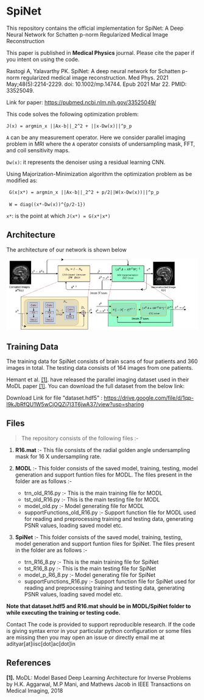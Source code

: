 # SpiNet
This repository contains the official implementation for SpiNet: A Deep Neural Network for Schatten p-norm Regularized Medical Image Reconstruction

This paper is published in **Medical Physics** journal. Please cite the paper if you intent on using the code.

Rastogi A, Yalavarthy PK. SpiNet: A deep neural network for Schatten p-norm regularized medical image reconstruction. Med Phys. 2021 May;48(5):2214-2229. doi: 10.1002/mp.14744. Epub 2021 Mar 22. PMID: 33525049.

Link for paper: https://pubmed.ncbi.nlm.nih.gov/33525049/

This code solves the following optimization problem:

    J(x) = argmin_x ||Ax-b||_2^2 + ||x-Dw(x)||^p_p 

 `A` can be any measurement operator. Here we consider parallel imaging problem in MRI where
 the `A` operator consists of undersampling mask, FFT, and coil sensitivity maps.

`Dw(x)`: it represents the denoiser using a residual learning CNN.

Using Majorization-Minimization algorithm the optimization problem as be modified as:

     G(x|x*) = argmin_x ||Ax-b||_2^2 + p/2||W(x-Dw(x))||^p_p 
     
     W = diag((x*-Dw(x))^{p/2-1})
`x*`: is the point at which `J(x*) = G(x*|x*)`


## Architecture

The architecture of our network is shown below
<p align="center">
  <img src="images/Fig2.jpg" width="1000px" alt=""> 
</p>

## Training Data

The training data for SpiNet consists of brain scans of four patients and 360 images in total. The testing data consists of 164 images from one patients.

Hemant et al. <a href="#modl">[1]</a>. have released the parallel imaging dataset used in their MoDL paper <a href="#modl">[1]</a>. You can download the full dataset from the below link:

Download Link for file "dataset.hdf5" : https://drive.google.com/file/d/1qp-l9kJbRfQU1W5wCjOQZi7I3T6jwA37/view?usp=sharing


## Files
> The repository consists of the following files :-
1. **R16.mat** :- This file consists of the radial golden angle undersampling mask for 16 X undersampling rate.
2. **MODL** :- This folder consists of the saved model, training, testing, model generation and support funtion files for MODL. The files present in the folder     are as follows :-
    - trn_old_R16.py :- This is the main training file for MODL
    - tst_old_R16.py :- This is the main testing file for MODL
    - model_old.py :- Model generating file for MODL
    - supportFunctions_old_R16.py :- Support function file for MODL used for reading and preprocessing training and testing data, generating PSNR values, loading       saved model etc.

3. **SpiNet** :- This folder consists of the saved model, training, testing, model generation and support funtion files for SpiNet. The files present in the        folder are as follows :-

      - trn_R16_8.py :- This is the main training file for SpiNet
      - tst_R16_8.py :- This is the main testing file for SpiNet
      - model_p_R6_8.py :- Model generating file for SpiNet
      - supportFunctions_R16.py :- Support function file for SpiNet used for reading and preprocessing training and testing data, generating PSNR values, loading         saved model etc.

**Note that dataset.hdf5 and R16.mat should be in MODL/SpiNet folder to while executing the training or testing code.**


Contact
The code is provided to support reproducible research. If the code is giving syntax error in your particular python configuration or some files are missing then you may open an issue or directly email me at adityar[at]iisc[dot]ac[dot]in


## References

<b id="my_anchor">[1].</b> MoDL: Model Based Deep Learning Architecture for Inverse Problems  by H.K. Aggarwal, M.P Mani, and Mathews Jacob in IEEE Transactions on Medical Imaging,  2018 
